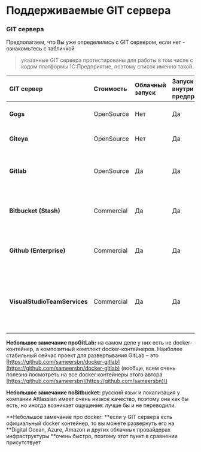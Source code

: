 # Поддерживаемые GIT сервера

### GIT сервера

Предполагаем, что Вы уже определились с GIT сервером, если нет - ознакомьтесь с табличкой 

> указанные GIT сервера протестированы для работы в том числе с кодом платформы 1С:Предприятие, поэтому список именно такой.

| **GIT сервер** | **Стоимость** | **Облачный запуск** | **Запуск внутри предприятия** | **Docker контейнер** | **RU\_RU** | **Минусы** | **Плюсы** |
| :--- | :--- | :--- | :--- | :--- | :--- | :--- | :--- |
| **Gogs** | OpenSource | Нет | Да | Да | Да | Один автор Медленно развивается | Стабильный |
| **Giteya** | OpenSource | Нет | Да | Да | Да | Стабильность неизвестна | Форк GOGS быстро развивается |
| **Gitlab** | OpenSource | Да | Да | Да | Нет | Поддержка i18n отсутствует | Содержит все нужные функции и даже Scrum доски |
| **Bitbucket** **\(Stash\)** | Commercial | Да | Да | Нет | Типа ДА | Все, к чему прикасается Attlassian, получается как JIRA | Есть бесплатные приватные репозитории |
| **Github \(Enterprise\)** | Commercial | Да | Да | Нет | Нет | Поддержка i18n отсутствует | Это же GITHUB Карл!!! Тысячи плюсов. |
| **VisualStudioTeamServices** | Commercial | Да | Да | Нет | Да | Отдельно от экосистемы VSTS не разворачивается. Реализация Microsoft отличается от linux мира ;-\) | Стабильный как и всё от Microsoft |

**Небольшое замечание проGitLab:** на самом деле у них есть не docker-контейнер, а композитный комплект docker-контейнеров. Наиболее стабильный сейчас проект для развертывания GitLab – это [https://github.com/sameersbn/docker-gitlab](https://github.com/sameersbn/docker-gitlab) \(вообще, всем очень полезно посмотреть на все docker контейнеры этого автора [https://github.com/sameersbn](https://github.com/sameersbn)\)

**Небольшое замечание поBitbucket:** русский язык и локализация у компании Attlassian имеет очень низкое качество, поэтому она как бы есть, но иногда возникает ощущение: лучше бы и не переводили.

**Небольшое замечание про docker: **если у GIT сервера есть официальный docker контейнер, то вы можете развернуть его на **Digital Ocean, Azure, Amazon и других облачных провайдерах инфраструктуры **очень быстро, поэтому этот пункт в сравнении присутствует

